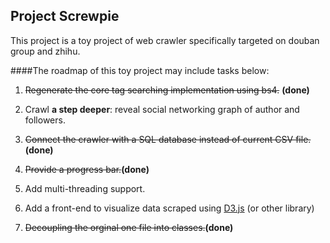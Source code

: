 ## Project Screwpie


This project is a toy project of web crawler specifically targeted on douban group and zhihu. 



####The roadmap of this toy project may include tasks below:



1.  ~~Regenerate the core tag searching implementation using bs4.~~ __(done)__

2.  Crawl **a step deeper**: reveal social networking graph of author and followers.

3.  ~~Connect the crawler with a SQL database instead of current CSV file.~~__(done)__

4.  ~~Provide a progress bar.~~**(done)**

5.  Add multi-threading support.

6.  Add a front-end to visualize data scraped using [D3.js](https://d3js.org) (or other library)

7.  ~~Decoupling the orginal one file into classes.~~**(done)**

